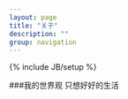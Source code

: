 ```yaml
---
layout: page
title: "关于"
description: ""
group: navigation
---
```

{% include JB/setup %}

###我的世界观
只想好好的生活
